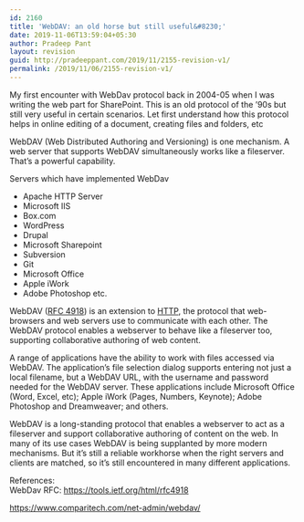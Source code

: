 ```yaml
---
id: 2160
title: 'WebDAV: an old horse but still useful&#8230;'
date: 2019-11-06T13:59:04+05:30
author: Pradeep Pant
layout: revision
guid: http://pradeeppant.com/2019/11/2155-revision-v1/
permalink: /2019/11/06/2155-revision-v1/
---
```

My first encounter with WebDav protocol back in 2004-05 when I was writing the web part for SharePoint. This is an old protocol of the &#8217;90s but still very useful in certain scenarios. Let first understand how this protocol helps in online editing of a document, creating files and folders, etc 

WebDAV (Web Distributed Authoring and Versioning) is one mechanism. A web server that supports WebDAV simultaneously works like a fileserver. That’s a powerful capability. 

<p class="has-text-color has-luminous-vivid-orange-color">
  Servers which have implemented WebDav
</p>

  * Apache HTTP Server
  * Microsoft IIS
  * Box.com 
  * WordPress
  * Drupal
  * Microsoft Sharepoint
  * Subversion
  * Git
  * Microsoft Office 
  * Apple iWork
  * Adobe Photoshop etc.

WebDAV (<a rel="noreferrer noopener" href="https://tools.ietf.org/html/rfc4918" target="_blank">RFC 4918</a>) is an extension to&nbsp;<a rel="noreferrer noopener" href="https://en.wikipedia.org/wiki/Hypertext_Transfer_Protocol" target="_blank">HTTP</a>, the protocol that web-browsers and web servers use to communicate with each other. The WebDAV protocol enables a webserver to behave like a fileserver too, supporting collaborative authoring of web content. 



A range of applications have the ability to work with files accessed via WebDAV. The application’s file selection dialog supports entering not just a local filename, but a WebDAV URL, with the username and password needed for the WebDAV server. These applications include Microsoft Office (Word, Excel, etc); Apple iWork (Pages, Numbers, Keynote); Adobe Photoshop and Dreamweaver; and others. 

WebDAV is a long-standing protocol that enables a webserver to act as a fileserver and support collaborative authoring of content on the web. In many of its use cases WebDAV is being supplanted by more modern mechanisms. But it’s still a reliable workhorse when the right servers and clients are matched, so it’s still encountered in many different applications. 

References:  
WebDav RFC: <https://tools.ietf.org/html/rfc4918>

<https://www.comparitech.com/net-admin/webdav/>